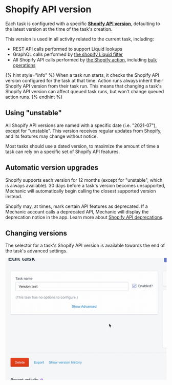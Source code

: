 # Shopify API version

Each task is configured with a specific [**Shopify API version**](../shopify/api-versions.md), defaulting to the latest version at the time of the task's creation.

This version is used in all activity related to the current task, including:

* REST API calls performed to support Liquid lookups
* GraphQL calls performed by [the shopify Liquid filter](shopify-api-version.md)
* All Shopify API calls performed by [the Shopify action](../actions/integrations/shopify.md), including [bulk operations](shopify-api-version.md)

{% hint style="info" %}
When a task run starts, it checks the Shopify API version configured for the task at that time. Action runs always inherit their Shopify API version from their task run. This means that changing a task's Shopify API version can affect queued task runs, but won't change queued action runs.
{% endhint %}

## Using "unstable"

All Shopify API versions are named with a specific date (i.e. "2021-07"), except for "unstable". This version receives regular updates from Shopify, and its features may change without notice.

Most tasks should use a dated version, to maximize the amount of time a task can rely on a specific set of Shopify API features.

## Automatic version upgrades

Shopify supports each version for 12 months (except for "unstable", which is always available). 30 days before a task's version becomes unsupported, Mechanic will automatically begin calling the closest supported version instead.

Shopify may, at times, mark certain API features as deprecated. If a Mechanic account calls a deprecated API, Mechanic will display the deprecation notice in the app. Learn more about [Shopify API deprecations](../shopify/api-versions.md#deprecations).

## Changing versions

The selector for a task's Shopify API version is available towards the end of the task's advanced settings.

![](../../.gitbook/assets/2021-07-06-13.36.06.gif)
